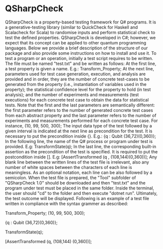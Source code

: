 # QSharpCheck
QSharpCheck is a property-based testing framework for Q# programs.
It is a generative-testing library (similar to QuickCheck for Haskell and Scalacheck for Scala) to randomise inputs and perform statistical check to test the defined properties.
QSharpCheck  is developed in C#;  however, we expect that its concept can be applied to other quantum programming languages.
Below we provide a brief description of the structure of our package and also provide some instructions on how to install and use it.
To test a program or an operation, initially a test script requires to be written. The file must be named "test.txt" and be written as follows:
At the first line, a test property is given a name. E.g.: Transform_Property;
At the next line, parameters used for test case generation, execution, and analysis are provided and in order, they are the number of concrete test-cases to be generated from the property (i.e., instantiation of variables used in the property); the statistical confidence level for the property to hold (in test analysis); and the number of experiments and measurements (test executions) for each concrete test case to obtain the data for statistical tests. Note that the first and the last parameters are semantically different: the first parameter refers to the number of generated concrete test cases from each abstract property and the last parameter refers to the number of experiments and measurements performed for each concrete test case. For instance, (10, 99, 500, 300);
The input data type of the test followed by a given interval is indicated at the next line as precondition for the test. It is necessary to put the precondition inside {}. E.g.: {q : Qubit (36,72)(0,360)};
In the following line, the name of the Q# process or program under test is provided. E.g: TransformState(q);
In the last line, the corresponding built-in assertion as the precondition of the test is specified. It is required to put the postcondition inside \[\]. E.g: \[AssertTransformed (q , (108,144)(0,360))\];
Any blank line between the written lines of the test file is irrelevant, also any number of white spaces between the characters of each line is meaningless. As an optional notation, each line can be also followed by a semicolon.
When the test file is prepared, the "Tool" subfolder of "QSharpCheck 1.0" should be downloaded and then "test.txt" and the program under test must be placed in the same folder.
Inside the terminal, the user should "cd" to the folder and then execute "dotnet run". Ultimately, the test outcome will be displayed. Following is an example of a test file written in compliance with the syntax grammer as described:

Transform_Property;
(10, 99, 500, 300);

{q : Qubit (36,72)(0,360)};

TransformState(q);

\[AssertTransformed (q, (108,144) (0,360))\];
